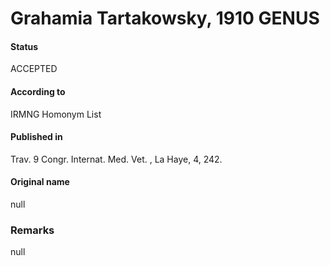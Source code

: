 # Grahamia Tartakowsky, 1910 GENUS

#### Status
ACCEPTED

#### According to
IRMNG Homonym List

#### Published in
Trav. 9 Congr. Internat. Med. Vet. , La Haye, 4, 242.

#### Original name
null

### Remarks
null